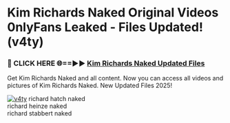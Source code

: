 # Kim Richards Naked Original Videos 0nlyFans Leaked - Files Updated! (v4ty)

<h3>🔴 CLICK HERE 🌐==►► <a href="https://tinyurl.com/yckcrads" rel="nofollow">Kim Richards Naked Updated Files</a></h3>

Get Kim Richards Naked and all content. Now you can access all videos and pictures of Kim Richards Naked. New Updated Files 2025!

[![v4ty](https://i.imgur.com/hpKpOFt.gif)](https://tinyurl.com/yckcrads)
richard hatch naked<br>
richard heinze naked<br>
richard stabbert naked